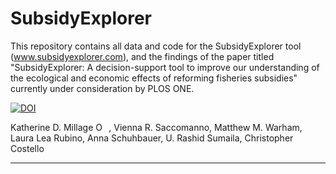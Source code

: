 # SubsidyExplorer

This repository contains all data and code for the SubsidyExplorer tool (www.subsidyexplorer.com), and the findings of the paper titled "SubsidyExplorer: A decision-support tool to improve our understanding of the ecological and economic effects of reforming fisheries subsidies" currently under consideration by PLOS ONE.

<a href="https://doi.org/10.5281/zenodo.5554977"><img src="https://zenodo.org/badge/DOI/10.5281/zenodo.5554977.svg" alt="DOI"></a>

Katherine D. Millage <a href="https://orcid.org/0000-0002-1043-4035" target="orcid.widget" rel="noopener noreferrer" style="vertical-align:top;"><img src="https://orcid.org/sites/default/files/images/orcid_16x16.png" style="width:1em;margin-right:.5em;" alt="ORCID iD icon"></a>, Vienna R. Saccomanno, Matthew M. Warham, Laura Lea Rubino, Anna Schuhbauer, U. Rashid Sumaila, Christopher Costello

--------- 
